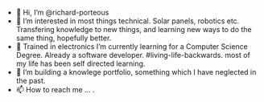 - 👋 Hi, I’m @richard-porteous
- 👀 I’m interested in most things technical. Solar panels, robotics etc. 
      Transfering knowledge to new things, and learning new ways to do the same thing, hopefully better.
- 🌱 Trained in electronics I’m currently learning for a Computer Science Degree. Already a software developer. #living-life-backwards.
      most of my life has been self directed learning.
- 💞️ I’m building a knowlege portfolio, something which I have neglected in the past.
- 📫 How to reach me ... .

<!---
richard-porteous/richard-porteous is a ✨ special ✨ repository because its `README.md` (this file) appears on your GitHub profile.
You can click the Preview link to take a look at your changes.
--->
